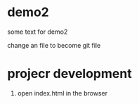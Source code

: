 # demo2

some text for demo2

change an file to become git file

# projecr development

1. open index.html in the browser
